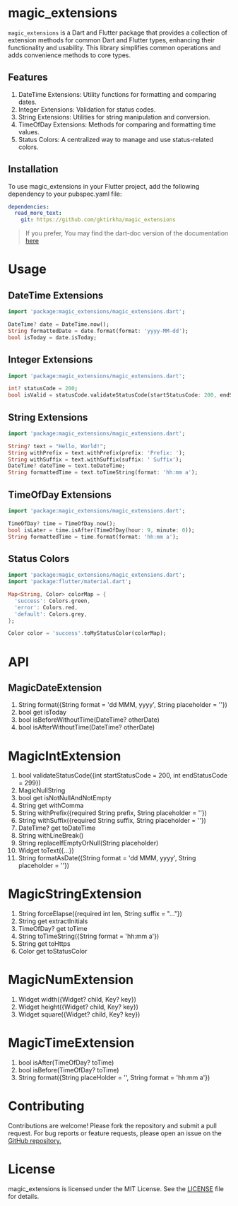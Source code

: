 # magic_extensions
`magic_extensions` is a Dart and Flutter package that provides a collection of extension methods for common Dart and Flutter types, enhancing their functionality and usability. This library simplifies common operations and adds convenience methods to core types.

## Features
1. DateTime Extensions: Utility functions for formatting and comparing dates.
1. Integer Extensions: Validation for status codes.
1. String Extensions: Utilities for string manipulation and conversion.
1. TimeOfDay Extensions: Methods for comparing and formatting time values.
1. Status Colors: A centralized way to manage and use status-related colors.

## Installation
To use magic_extensions in your Flutter project, add the following dependency to your pubspec.yaml file:

```yaml
dependencies:
  read_more_text:
    git: https://github.com/gktirkha/magic_extensions
```

> If you prefer, You may find the dart-doc version of the documentation [here](https://gktirkha.github.io/flutter_packages_doc/magic_extensions)

# Usage
## DateTime Extensions
```dart
import 'package:magic_extensions/magic_extensions.dart';

DateTime? date = DateTime.now();
String formattedDate = date.format(format: 'yyyy-MM-dd');
bool isToday = date.isToday;
```

## Integer Extensions
```dart
import 'package:magic_extensions/magic_extensions.dart';

int? statusCode = 200;
bool isValid = statusCode.validateStatusCode(startStatusCode: 200, endStatusCode: 299);
```

## String Extensions
```dart
import 'package:magic_extensions/magic_extensions.dart';

String? text = "Hello, World!";
String withPrefix = text.withPrefix(prefix: 'Prefix: ');
String withSuffix = text.withSuffix(suffix: ' Suffix');
DateTime? dateTime = text.toDateTime;
String formattedTime = text.toTimeString(format: 'hh:mm a');
```

## TimeOfDay Extensions
```dart
import 'package:magic_extensions/magic_extensions.dart';

TimeOfDay? time = TimeOfDay.now();
bool isLater = time.isAfter(TimeOfDay(hour: 9, minute: 0));
String formattedTime = time.format(format: 'hh:mm a');
```

## Status Colors
```dart
import 'package:magic_extensions/magic_extensions.dart';
import 'package:flutter/material.dart';

Map<String, Color> colorMap = {
  'success': Colors.green,
  'error': Colors.red,
  'default': Colors.grey,
};

Color color = 'success'.toMyStatusColor(colorMap);
```

# API
## MagicDateExtension
1. String format({String format = 'dd MMM, yyyy', String placeholder = ''})
1. bool get isToday
1. bool isBeforeWithoutTime(DateTime? otherDate)
1. bool isAfterWithoutTime(DateTime? otherDate)

# MagicIntExtension
1. bool validateStatusCode({int startStatusCode = 200, int endStatusCode = 299})
1. MagicNullString
1. bool get isNotNullAndNotEmpty
1. String get withComma
1. String withPrefix({required String prefix, String placeholder = ''})
1. String withSuffix({required String suffix, String placeholder = ''})
1. DateTime? get toDateTime
1. String withLineBreak()
1. String replaceIfEmptyOrNull(String placeholder)
1. Widget toText({...})
1. String formatAsDate({String format = 'dd MMM, yyyy', String placeholder = ''})

# MagicStringExtension
1. String forceElapse({required int len, String suffix = "..."})
1. String get extractInitials
1. TimeOfDay? get toTime
1. String toTimeString({String format = 'hh:mm a'})
1. String get toHttps
1. Color get toStatusColor

# MagicNumExtension
1. Widget width({Widget? child, Key? key})
1. Widget height({Widget? child, Key? key})
1. Widget square({Widget? child, Key? key})

# MagicTimeExtension
1. bool isAfter(TimeOfDay? toTime)
1. bool isBefore(TimeOfDay? toTime)
1. String format({String placeHolder = '', String format = 'hh:mm a'})

# Contributing
Contributions are welcome! Please fork the repository and submit a pull request. For bug reports or feature requests, please open an issue on the [GitHub repository.](https://github.com/gktirkha/magic_extensions)

# License
magic_extensions is licensed under the MIT License. See the [LICENSE](LICENSE) file for details.

